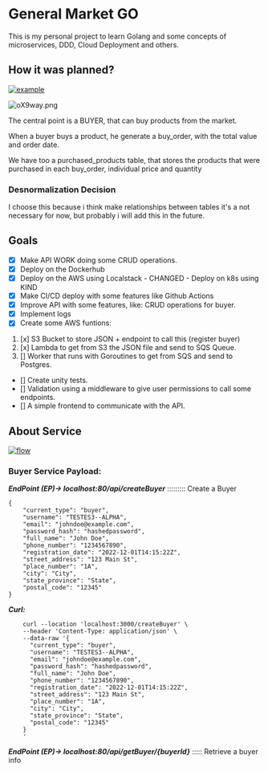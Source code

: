 # General Market GO
This is my personal project to learn Golang and some concepts of microservices, DDD, Cloud Deployment and others.

## How it was planned?

<a href="https://ibb.co/3yHYMNN"><img src="https://i.ibb.co/fY7Gnpp/example.png" alt="example" border="0"></a>


<img src="https://a.imagem.app/oX9way.png" alt="oX9way.png" border="0"/>


The central point is a BUYER, that can buy products from the market.

When a buyer buys a product, he generate a buy_order, with the total value and order date.

We have too a purchased_products table, that stores the products that were purchased in each buy_order, individual price and quantity

### Desnormalization Decision

I choose this because i think make relationships between tables it's a not necessary for now, but probably i will add this in the future.

## Goals

* [x] Make API WORK doing some CRUD operations.
* [x] Deploy on the Dockerhub
* [x] Deploy on the AWS using Localstack - CHANGED - Deploy on k8s using KIND
* [x] Make CI/CD deploy with some features like Github Actions
* [x] Improve API with some features, like: CRUD operations for buyer.
* [x] Implement logs
* [x] Create some AWS funtions: 
1. [x] S3 Bucket to store JSON + endpoint to call this (register buyer)
2. [x] Lambda to get from S3 the JSON file and send to SQS Queue.
3. [] Worker that runs with Goroutines to get from SQS and send to Postgres.
* [] Create unity tests.
* [] Validation using a middleware to give user permissions to call some endpoints.
* [] A simple frontend to communicate with the API.


## About Service 

<a href="https://ibb.co/n7CQ6Bh"><img src="https://i.ibb.co/Cb2Vm6x/flow.png" alt="flow" border="0"></a>

### Buyer Service Payload:

***EndPoint (EP)->  localhost:80/api/createBuyer*** ::::::::: Create a Buyer

    {
        "current_type": "buyer",
        "username": "TESTES3--ALPHA",
        "email": "johndoe@example.com",
        "password_hash": "hashedpassword",
        "full_name": "John Doe",
        "phone_number": "1234567890",
        "registration_date": "2022-12-01T14:15:22Z",
        "street_address": "123 Main St",
        "place_number": "1A",
        "city": "City",
        "state_province": "State",
        "postal_code": "12345"
    }

 ***Curl:***
````
    curl --location 'localhost:3000/createBuyer' \
    --header 'Content-Type: application/json' \
    --data-raw '{
      "current_type": "buyer",
      "username": "TESTES3--ALPHA",
      "email": "johndoe@example.com",
      "password_hash": "hashedpassword",
      "full_name": "John Doe",
      "phone_number": "1234567890",
      "registration_date": "2022-12-01T14:15:22Z",
      "street_address": "123 Main St",
      "place_number": "1A",
      "city": "City",
      "state_province": "State",
      "postal_code": "12345"
    }
    '
````

***EndPoint (EP)->  localhost:80/api/getBuyer/{buyerId}*** ::::: Retrieve a buyer info


